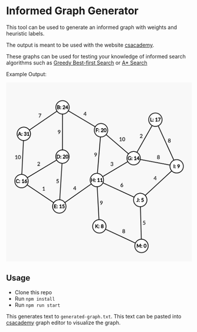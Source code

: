 # Informed Graph Generator

This tool can be used to generate an informed graph with weights and heuristic labels.

The output is meant to be used with the website [csacademy](https://csacademy.com/app/graph_editor/).

These graphs can be used for testing your knowledge of informed search algorithms such as [Greedy Best-first Search](https://en.wikipedia.org/wiki/Best-first_search) or [A* Search](https://en.wikipedia.org/wiki/A*_search_algorithm)

Example Output:

![example](./example.png)

## Usage

* Clone this repo
* Run `npm install`
* Run `npm run start`

This generates text to `generated-graph.txt`. This text can be pasted into [csacademy](https://csacademy.com/app/graph_editor/) graph editor to visualize the graph.